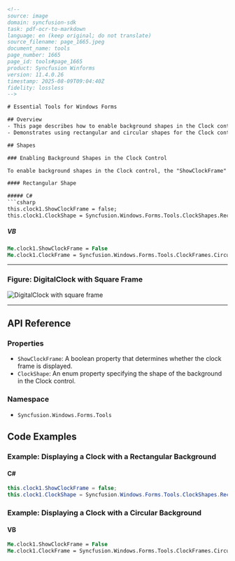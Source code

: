 ```html
<!-- 
source: image
domain: syncfusion-sdk
task: pdf-ocr-to-markdown
language: en (keep original; do not translate)
source_filename: page_1665.jpeg
document_name: tools
page_number: 1665
page_id: tools#page_1665
product: Syncfusion Winforms
version: 11.4.0.26
timestamp: 2025-08-09T09:04:40Z
fidelity: lossless
-->

# Essential Tools for Windows Forms

## Overview
- This page describes how to enable background shapes in the Clock control by disabling the "ShowClockFrame" property.
- Demonstrates using rectangular and circular shapes for the Clock control.

## Shapes

### Enabling Background Shapes in the Clock Control

To enable background shapes in the Clock control, the "ShowClockFrame" property should be disabled so that the control can support rendering the background shapes.

#### Rectangular Shape

##### C#
```csharp
this.clock1.ShowClockFrame = false;
this.clock1.ClockShape = Syncfusion.Windows.Forms.Tools.ClockShapes.Rectangle;
```

##### VB
```vb
Me.clock1.ShowClockFrame = False
Me.clock1.ClockFrame = Syncfusion.Windows.Forms.Tools.ClockFrames.CircularFrame
```

---

### Figure: DigitalClock with Square Frame

![DigitalClock with square frame](#unresolved)

---

## API Reference

### Properties
- `ShowClockFrame`: A boolean property that determines whether the clock frame is displayed.
- `ClockShape`: An enum property specifying the shape of the background in the Clock control.

### Namespace
- `Syncfusion.Windows.Forms.Tools`

## Code Examples

### Example: Displaying a Clock with a Rectangular Background

#### C#
```csharp
this.clock1.ShowClockFrame = false;
this.clock1.ClockShape = Syncfusion.Windows.Forms.Tools.ClockShapes.Rectangle;
```

### Example: Displaying a Clock with a Circular Background

#### VB
```vb
Me.clock1.ShowClockFrame = False
Me.clock1.ClockFrame = Syncfusion.Windows.Forms.Tools.ClockFrames.CircularFrame
```

<!-- tags: [tools, clock, background shape, showclockframe, clockshape, syncfusion windows forms, winforms] keywords: [digitalclock, square frame, rectangular, circular, csharp, vb, clockcontrol, property, namespace, tools] -->
```